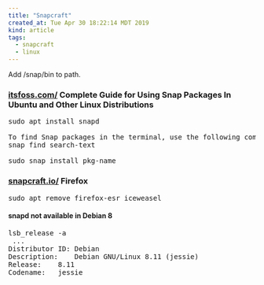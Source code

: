 ```yaml
---
title: "Snapcraft"
created_at: Tue Apr 30 18:22:14 MDT 2019
kind: article
tags:
  - snapcraft
  - linux
---
```


Add /snap/bin to path.

<h3>
  <a href="https://itsfoss.com/use-snap-packages-ubuntu-16-04/" target="_blank">itsfoss.com/</a>
  Complete Guide for Using Snap Packages In Ubuntu and Other Linux Distributions
</h3>

<pre>
sudo apt install snapd

To find Snap packages in the terminal, use the following command:
snap find search-text

sudo snap install pkg-name
</pre>

<h3>
  <a href="https://snapcraft.io/firefox" target="_blank">snapcraft.io/</a>
  Firefox
</h3>

<pre>
sudo apt remove firefox-esr iceweasel
</pre>

<h4>snapd not available in Debian 8</h4>

<pre>
lsb_release -a
 ...
Distributor ID:	Debian
Description:	Debian GNU/Linux 8.11 (jessie)
Release:	8.11
Codename:	jessie
</pre>

<!--
html boilerplate fragments
<a href="" target="_blank"></a>
<a name=""></a>
<img src="" width="400px">
<ul>
  <li></li>
  <li><a href="" target="_blank"></a></li>
</ul>
<pre>
</pre>
<p style="margin-bottom: 2em;"></p>
<hr style="border: 0; height: 3px; background: #333; background-image: linear-gradient(to right, #ccc, #333, #ccc);">
<pre><code>
</code></pre>
<math xmlns='http://www.w3.org/1998/Math/MathML' display='block'>
</math>
:-->
